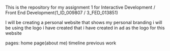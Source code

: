 This is the repository for my assignment 1 for Interactive Development / Front End Development(1_ID_009807 / 3_FED_013851)

I will be creating a personal website that shows my personal branding
i will be using the logo i have created that i have created in ad as the logo for this website

pages:
home page(about me)
timeline
previous work
